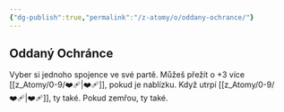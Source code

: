 ```yaml
---
{"dg-publish":true,"permalink":"/z-atomy/o/oddany-ochrance/"}
---
```


## Oddaný Ochránce
Vyber si jednoho spojence ve své partě. Můžeš přežít o +3 více [[z_Atomy/0-9/❤️‍🩹\|❤️‍🩹]], pokud je nablízku. Když utrpí [[z_Atomy/0-9/❤️‍🩹\|❤️‍🩹]], ty také. Pokud zemřou, ty také.